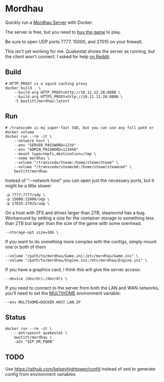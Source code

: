 # Mordhau

Quickly run a [Mordhau Server](https://mordhau.com/) with Docker.

The server is free, but you need to [buy the game](https://store.steampowered.com/app/629760/MORDHAU/) to play.

Be sure to open UDP ports 7777, 15000, and 27015 on your firewall.

This isn't yet working for me. Quakestat shows the server as running, but the client won't connect. I asked for help [on Reddit](https://www.reddit.com/r/Mordhau/comments/bpk8rz/dedicated_server_running_but_i_cant_connect/).

## Build

    # HTTP_PROXY is a squid caching proxy
    docker build . \
        --build-arg HTTP_PROXY=http://10.11.12.26:8000 \
        --build-arg HTTPS_PROXY=http://10.11.12.26:8000 \
        -t bwstitt/mordhau:latest

## Run

    # /transcode is my super-fast SSD, but you can use any full path or docker volume
    docker run --rm -it \
        --network host \
        --env "SERVER_PASSWORD=1234"
        --env "ADMIN_PASSWORD=123456"
        --mount type=tmpfs,destination=/tmp \
        --name mordhau \
        --volume "/transcode/Steam:/home/steam/Steam" \
        --volume "/transcode/steamcmd:/home/steam/steamcmd" \
        bwstitt/mordhau

Instead of "--network host" you can open just the necessary ports, but it might be a little slower

    -p 7777:7777/udp \
    -p 15000:15000/udp \
    -p 27015:27015/udp \

On a host with ZFS and drives larger than 2TB, steamcmd has a bug. Workaround by setting a  size for the container storage to something less than 2TB but larger than the size of the game with some overhead.

    --storage-opt size=10G \

If you want to do something more complex with the configs, simply mount one or both of them

    --volume "/path/to/mordhau/Game.ini:/etc/mordhau/Game.ini" \
    --volume "/path/to/mordhau/Engine.ini:/etc/mordhau/Engine.ini" \

If you have a graphics card, I think this will give the server access:

    --device /dev/dri:/dev/dri \

If you need to connect to the server from both the LAN and WAN networks, you'll need to set the [MULTIHOME](http://wiki.unrealadmin.org/FAQ:UT2003#What_IP_address_should_I_use_for_the_-multihome_option_.3F) environment variable:

    --env MULTIHOME=DOCKER.HOST.LAN.IP

## Status

    docker run --rm -it \
        --entrypoint quakestat \
        bwstitt/mordhau \
        -a2s "$IP_OR_FQDN"

## TODO

Use https://github.com/kelseyhightower/confd instead of sed to generate config from environment variables
